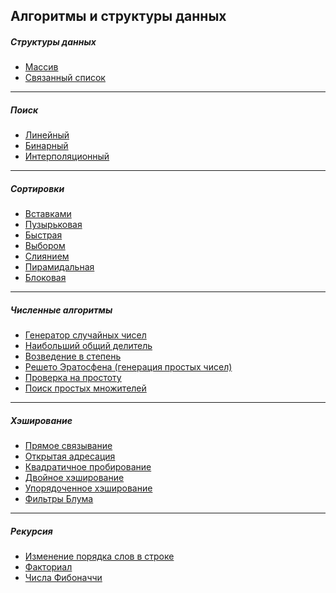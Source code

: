 ## Алгоритмы и структуры данных
##### Структуры данных
  * [Массив](https://github.com/vktadm/algorithms/tree/master/data_structures/array)
  * [Связанный список](https://github.com/vktadm/algorithms/tree/master/data_structures/linked_list)
***
##### Поиск
  * [Линейный](https://github.com/vktadm/algorithms/blob/master/search/linear.py)
  * [Бинарный](https://github.com/vktadm/algorithms/blob/master/search/binary.py)
  * [Интерполяционный](https://github.com/vktadm/algorithms/blob/master/search/interpolation.py)
***
##### Сортировки
  * [Вставками](https://github.com/vktadm/algorithms/blob/master/sorting/insertionsort.py)
  * [Пузырьковая](https://github.com/vktadm/algorithms/blob/master/sorting/bubblesort.py)
  * [Быстрая](https://github.com/vktadm/algorithms/blob/master/sorting/quicksort.py)
  * [Выбором](https://github.com/vktadm/algorithms/blob/master/sorting/sorting_by_choice.py)
  * [Слиянием](https://github.com/vktadm/algorithms/blob/master/sorting/mergesorting.py)
  * [Пирамидальная](https://github.com/vktadm/algorithms/blob/master/sorting/piramid_sorting.py)
  * [Блоковая](https://github.com/vktadm/algorithms/blob/master/sorting/blocksorting.py)
***
##### Численные алгоритмы
  * [Генератор случайных чисел](https://github.com/vktadm/algorithms/blob/c7bd678eee9f35b3941f34085487a07b7f09c016/numerical_algorithms/random_generation.py)
  * [Наибольший общий делитель](https://github.com/vktadm/algorithms/blob/c7bd678eee9f35b3941f34085487a07b7f09c016/numerical_algorithms/largest_common_divisor.py)
  * [Возведение в степень](https://github.com/vktadm/algorithms/blob/943493a5ad90e6ffdd339113f756ab542821aae9/numerical_algorithms/exponentiation.py)
  * [Решето Эратосфена (генерация простых чисел)](https://github.com/vktadm/algorithms/blob/943493a5ad90e6ffdd339113f756ab542821aae9/numerical_algorithms/gen_prime_numbers.py)
  * [Проверка на простоту](https://github.com/vktadm/algorithms/blob/943493a5ad90e6ffdd339113f756ab542821aae9/numerical_algorithms/check_prime_number.py)
  * [Поиск простых множителей](https://github.com/vktadm/algorithms/blob/943493a5ad90e6ffdd339113f756ab542821aae9/numerical_algorithms/search_prime_factors.py)
***
##### Хэширование
  * [Прямое связывание](https://github.com/vktadm/algorithms/blob/943493a5ad90e6ffdd339113f756ab542821aae9/hashing/_1_direct_connection.py)
  * [Открытая адресация](https://github.com/vktadm/algorithms/blob/943493a5ad90e6ffdd339113f756ab542821aae9/hashing/_2_open_addressing.py)
  * [Квадратичное пробирование](https://github.com/vktadm/algorithms/blob/b99ac43a468d86316e6056059b5b54557773b122/hashing/_4_quadratic_probing.py)
  * [Двойное хэширование](https://github.com/vktadm/algorithms/blob/b99ac43a468d86316e6056059b5b54557773b122/hashing/_5_double_hashing.py)
  * [Упорядоченное хэширование](https://github.com/vktadm/algorithms/blob/b99ac43a468d86316e6056059b5b54557773b122/hashing/_6_ordered_hashing.py)
  * [Фильтры Блума](https://github.com/vktadm/algorithms/blob/b99ac43a468d86316e6056059b5b54557773b122/hashing/_7_bloom_filters.py)
***
##### Рекурсия
* [Изменение порядка слов в строке]()
* [Факториал]()
* [Числа Фибоначчи]()